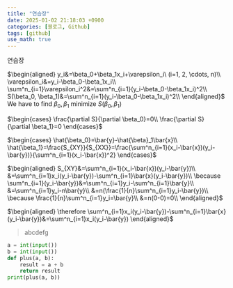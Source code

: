 ```yaml
---
title: "연습장"
date: 2025-01-02 21:18:03 +0900
categories: [블로그, Github]
tags: [github]
use_math: true
---
```


연습장

$\begin{aligned}
y_i&=\beta_0+\beta_1x_i+\varepsilon_i\ (i=1, 2, \cdots, n)\\
\varepsilon_i&=y_i-\beta_0-\beta_1x_i\\
\sum^n_{i=1}\varepsilon_i^2&=\sum^n_{i=1}(y_i-\beta_0-\beta_1x_i)^2\\
S(\beta_0, \beta_1)&=\sum^n_{i=1}(y_i-\beta_0-\beta_1x_i)^2\\
\end{aligned}$  
We have to find $\beta_0, \beta_1$ minimize $S(\beta_0, \beta_1)$

$\begin{cases}
\frac{\partial S}{\partial \beta_0}=0\\
\frac{\partial S}{\partial \beta_1}=0
\end{cases}$

$\begin{cases}
\hat{\beta_0}=\bar{y}-\hat{\beta}_1\bar{x}\\
\hat{\beta_1}=\frac{S_{XY}}{S_{XX}}=\frac{\sum^n_{i=1}(x_i-\bar{x})(y_i-\bar{y})}{\sum^n_{i=1}(x_i-\bar{x})^2}
\end{cases}$

$\begin{aligned}
S_{XY}&=\sum^n_{i=1}(x_i-\bar{x})(y_i-\bar{y})\\
&=\sum^n_{i=1}x_i(y_i-\bar{y})-\sum^n_{i=1}\bar{x}(y_i-\bar{y})\\
\because \sum^n_{i=1}(y_i-\bar{y})&=\sum^n_{i=1}y_i-\sum^n_{i=1}\bar{y}\\
&=\sum^n_{i=1}y_i-n\bar{y}\\
&=n(\frac{1}{n}\sum^n_{i=1}y_i-\bar{y})\\
\because \frac{1}{n}\sum^n_{i=1}y_i=\bar{y}\\
&=n(0-0)=0\\
\end{aligned}$

$\begin{aligned}
\therefore \sum^n_{i=1}x_i(y_i-\bar{y})-\sum^n_{i=1}\bar{x}(y_i-\bar{y})&=\sum^n_{i=1}x_i(y_i-\bar{y})
\end{aligned}$

> abcdefg

````python
a = int(input())
b = int(input())
def plus(a, b):
    result = a + b
    return result
print(plus(a, b))
````